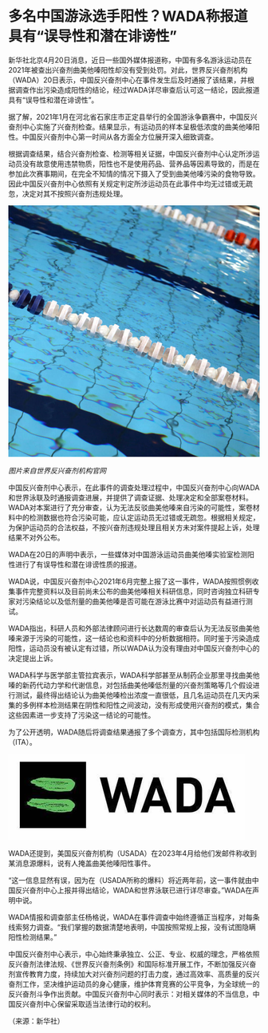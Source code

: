 # 多名中国游泳选手阳性？WADA称报道具有“误导性和潜在诽谤性”

新华社北京4月20日消息，近日一些国外媒体报道称，中国有多名游泳运动员在2021年被查出兴奋剂曲美他嗪阳性却没有受到处罚。对此，世界反兴奋剂机构（WADA）20日表示，中国反兴奋剂中心在事件发生后及时通报了该结果，并根据调查作出污染造成阳性的结论，经过WADA详尽审查后认可这一结论，因此报道具有“误导性和潜在诽谤性”。

据了解，2021年1月在河北省石家庄市正定县举行的全国游泳争霸赛中，中国反兴奋剂中心实施了兴奋剂检查。结果显示，有运动员的样本呈极低浓度的曲美他嗪阳性。中国反兴奋剂中心第一时间从各方面全方位展开深入细致调查。

根据调查结果，结合兴奋剂检查、检测等相关证据，中国反兴奋剂中心认定所涉运动员没有故意使用违禁物质，阳性也不是使用药品、营养品等因素导致的，而是在参加此次赛事期间，在完全不知情的情况下摄入了受到曲美他嗪污染的食物导致。因此中国反兴奋剂中心依照有关规定判定所涉运动员在此事件中均无过错或无疏忽，决定对其不按照兴奋剂违规处理。

![057c93b92203b69ef8a7c93289e31e80.jpg](https://raw.githubusercontent.com/qqhsx/qqnews_image/main/2024/04/21/多名中国游泳选手阳性？WADA称报道具有“误导性和潜在诽谤性”/057c93b92203b69ef8a7c93289e31e80.jpg)

_图片来自世界反兴奋剂机构官网_

​中国反兴奋剂中心表示，在此事件的调查处理过程中，中国反兴奋剂中心向WADA和世界泳联及时通报调查进展，并提供了调查证据、处理决定和全部案卷材料。WADA对本案进行了充分审查，认为无法反驳曲美他嗪来自污染的可能性，案卷材料中的检测数据也符合污染可能，应认定运动员无过错或无疏忽。根据相关规定，为保护运动员的合法权益，不按兴奋剂违规处理且相关方未对案件提起上诉，处理结果不对外公布。

WADA在20日的声明中表示，一些媒体对中国游泳运动员曲美他嗪实验室检测阳性进行了有误导性和潜在诽谤性质的报道。

WADA说，中国反兴奋剂中心2021年6月完整上报了这一事件，WADA按照惯例收集事件完整资料以及目前尚未公布的曲美他嗪相关科研信息，同时咨询独立科研专家对污染结论以及低剂量的曲美他嗪是否可能在游泳比赛中对运动员有益进行测试。

WADA指出，科研人员和外部法律顾问进行长达数周的审查后认为无法反驳曲美他嗪来源于污染的可能性，这一结论也和资料中的分析数据相符。同时鉴于污染造成阳性，运动员没有被认定有过错，所以WADA认为没有理由对中国反兴奋剂中心的决定提出上诉。

WADA科学与医学部主管拉宾表示，WADA科学部甚至从制药企业那里寻找曲美他嗪的新药代动力学和代谢信息，对包括曲美他嗪低剂量的兴奋剂策略等几个假设进行测试，最终得出结论认为曲美他嗪检出浓度一直很低，且几名运动员在几天内采集的多例样本检测结果在阴性和阳性之间波动，没有形成使用兴奋剂的模式，集合这些因素进一步支持了污染这一结论的可能性。

为了公开透明，WADA随后将调查结果通报了多个调查方，其中包括国际检测机构（ITA）。

![301688c2a464f98870f5b6b8c2481b49.jpg](https://raw.githubusercontent.com/qqhsx/qqnews_image/main/2024/04/21/多名中国游泳选手阳性？WADA称报道具有“误导性和潜在诽谤性”/301688c2a464f98870f5b6b8c2481b49.jpg)

WADA还提到，美国反兴奋剂机构（USADA）在2023年4月给他们发邮件称收到某消息源爆料，说有人掩盖曲美他嗪阳性事件。

“这一信息显然有误，因为在（USADA所称的爆料）将近两年前，这一事件就由中国反兴奋剂中心上报并得出结论，WADA和世界泳联已进行详尽审查。”WADA在声明中说。

WADA情报和调查部主任杨格说，WADA在事件调查中始终遵循正当程序，对每条线索努力调查。“我们掌握的数据清楚地表明，中国按照常规上报，没有试图隐瞒阳性检测结果。”

中国反兴奋剂中心表示，中心始终秉承独立、公正、专业、权威的理念，严格依照反兴奋剂法律法规、《世界反兴奋剂条例》和国际标准开展工作，不断加强反兴奋剂宣传教育力度，持续加大对兴奋剂问题的打击力度，通过高效率、高质量的反兴奋剂工作，坚决维护运动员的身心健康，维护体育竞赛的公平竞争，为全球统一的反兴奋剂斗争作出贡献。中国反兴奋剂中心同时表示：对相关媒体的不当信息，中国反兴奋剂中心保留采取适当法律行动的权利。

（来源：新华社）

